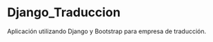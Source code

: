 Django_Traduccion
=================

Aplicación utilizando Django y Bootstrap para empresa de traducción.
